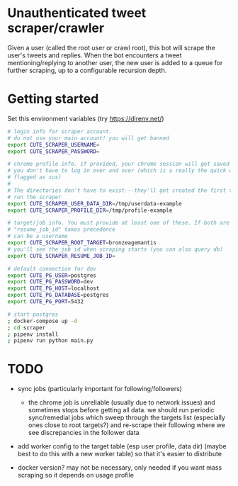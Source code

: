 # Unauthenticated tweet scraper/crawler

Given a user (called the root user or crawl root), this bot will scrape the
user's tweets and replies. When the bot encounters a tweet mentioning/replying
to another user, the new user is added to a queue for further scraping, up to
a configurable recursion depth.

# Getting started

Set this environment variables (try https://direnv.net/)

```bash
# login info for scraper account.
# do not use your main account! you will get banned
export CUTE_SCRAPER_USERNAME=
export CUTE_SCRAPER_PASSWORD=

# chrome profile info. if provided, your chrome session will get saved here so
# you don't have to log in over and over (which is a really the quick way to get
# flagged as sus)
#
# The directories don't have to exist---they'll get created the first time you
# run the scraper
export CUTE_SCRAPER_USER_DATA_DIR=/tmp/userdata-example
export CUTE_SCRAPER_PROFILE_DIR=/tmp/profile-example

# target/job info. You must provide at least one of these. If both are provided,
# "resume_job_id" takes precedence
# can be a username
export CUTE_SCRAPER_ROOT_TARGET=bronzeagemantis
# you'll see the job id when scraping starts (you can also query db)
export CUTE_SCRAPER_RESUME_JOB_ID=

# default connection for dev
export CUTE_PG_USER=postgres
export CUTE_PG_PASSWORD=dev
export CUTE_PG_HOST=localhost
export CUTE_PG_DATABASE=postgres
export CUTE_PG_PORT=5432
```

```bash
# start postgres
; docker-compose up -d
; cd scraper
; pipenv install
; pipenv run python main.py
```

# TODO

- sync jobs (particularly important for following/followers)

  - the chrome job is unreliable (usually due to network issues) and sometimes
    stops before getting all data. we should run periodic sync/remedial jobs
    which sweep through the targets list (especially ones close to root
    targets?) and re-scrape their following where we see discrepancies in the
    follower data

- add worker config to the target table (esp user profile, data dir) (maybe
  best to do this with a new worker table) so that it's easier to distribute

- docker version? may not be necessary, only needed if you want mass scraping
  so it depends on usage profile
